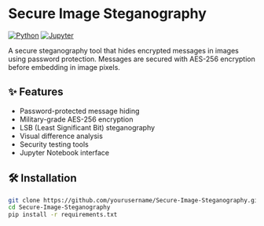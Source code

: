 # Secure Image Steganography

[![Python](https://img.shields.io/badge/Python-3.8%2B-blue)](https://python.org)
[![Jupyter](https://img.shields.io/badge/Jupyter-Notebook-orange)](https://jupyter.org)

A secure steganography tool that hides encrypted messages in images using password protection. 
Messages are secured with AES-256 encryption before embedding in image pixels.

## ✨ Features
- Password-protected message hiding
- Military-grade AES-256 encryption
- LSB (Least Significant Bit) steganography
- Visual difference analysis
- Security testing tools
- Jupyter Notebook interface

## 🛠️ Installation
```bash
git clone https://github.com/yourusername/Secure-Image-Steganography.git
cd Secure-Image-Steganography
pip install -r requirements.txt
